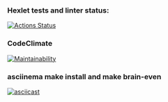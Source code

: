 ### Hexlet tests and linter status:
[![Actions Status](https://github.com/Bosun18/php-project-45/workflows/hexlet-check/badge.svg)](https://github.com/Bosun18/php-project-45/actions)
### CodeClimate
[![Maintainability](https://api.codeclimate.com/v1/badges/f15a2600b04260ea939c/maintainability)](https://codeclimate.com/github/Bosun18/php-project-45/maintainability)
### asciinema make install and make brain-even
[![asciicast](https://asciinema.org/a/VCZ11CBGED0ChB8vI90R8y8Xl.svg)](https://asciinema.org/a/VCZ11CBGED0ChB8vI90R8y8Xl)
